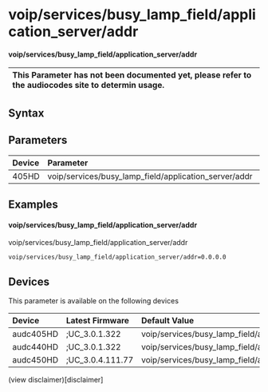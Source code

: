 ﻿---
description: voip/services/busy_lamp_field/application_server/addr
search: false
---

# voip/services/busy_lamp_field/application_server/addr

#### voip/services/busy_lamp_field/application_server/addr


| This Parameter has not been documented yet, please refer to the audiocodes site to determin usage.  | 
| :--- |

## Syntax

## Parameters
|Device|Parameter|value|Description|
|:---|:---|:---|:---|
| 405HD | voip/services/busy_lamp_field/application_server/addr |  |  |

## Examples
#### voip/services/busy_lamp_field/application_server/addr

voip/services/busy_lamp_field/application_server/addr

```
voip/services/busy_lamp_field/application_server/addr=0.0.0.0
```

## Devices
This parameter is available on the following devices

| Device | Latest Firmware | Default Value |
|:---|:---|:---|
| audc405HD | ;UC_3.0.1.322 | voip/services/busy_lamp_field/application_server/addr=0.0.0.0 
| audc440HD | ;UC_3.0.1.322 | voip/services/busy_lamp_field/application_server/addr=0.0.0.0 
| audc450HD | ;UC_3.0.4.111.77 | voip/services/busy_lamp_field/application_server/addr=0.0.0.0 

(view disclaimer)[disclaimer]
